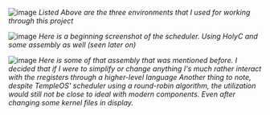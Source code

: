 ![image](https://github.com/MohitBallikar/HolyCScheduling/assets/89613841/6de02a01-17ca-47f2-86da-6543de683850)
_Listed Above are the three environments that I used for working through this project_


![image](https://github.com/MohitBallikar/HolyCScheduling/assets/89613841/cb541b5e-cf20-467d-8ae0-85848e316f79)
_Here is a beginning screenshot of the scheduler. Using HolyC and some assembly as well (seen later on)_

![image](https://github.com/MohitBallikar/HolyCScheduling/assets/89613841/0874a3f8-2f27-413f-9988-e7adbb293a5d)
_Here is some of that assembly that was mentioned before. I decided that if I were to simplify or change anything I's much rather interact with the rregisters through a higher-level language_
_Another thing to note, despite TempleOS' scheduler using a round-robin algorithm, the utilization would still not be close to ideal with modern components. Even after changing some kernel files in display._

